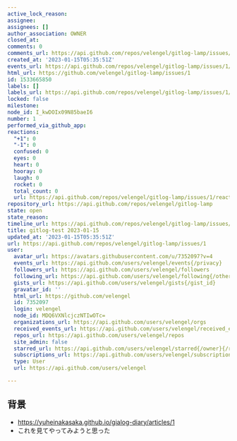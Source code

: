 ```yaml
---
active_lock_reason: 
assignee: 
assignees: []
author_association: OWNER
closed_at: 
comments: 0
comments_url: https://api.github.com/repos/velengel/gitlog-lamp/issues/1/comments
created_at: '2023-01-15T05:35:51Z'
events_url: https://api.github.com/repos/velengel/gitlog-lamp/issues/1/events
html_url: https://github.com/velengel/gitlog-lamp/issues/1
id: 1533665850
labels: []
labels_url: https://api.github.com/repos/velengel/gitlog-lamp/issues/1/labels{/name}
locked: false
milestone: 
node_id: I_kwDOIx09N85baeI6
number: 1
performed_via_github_app: 
reactions:
  "+1": 0
  "-1": 0
  confused: 0
  eyes: 0
  heart: 0
  hooray: 0
  laugh: 0
  rocket: 0
  total_count: 0
  url: https://api.github.com/repos/velengel/gitlog-lamp/issues/1/reactions
repository_url: https://api.github.com/repos/velengel/gitlog-lamp
state: open
state_reason: 
timeline_url: https://api.github.com/repos/velengel/gitlog-lamp/issues/1/timeline
title: gitlog-test 2023-01-15
updated_at: '2023-01-15T05:35:51Z'
url: https://api.github.com/repos/velengel/gitlog-lamp/issues/1
user:
  avatar_url: https://avatars.githubusercontent.com/u/7352097?v=4
  events_url: https://api.github.com/users/velengel/events{/privacy}
  followers_url: https://api.github.com/users/velengel/followers
  following_url: https://api.github.com/users/velengel/following{/other_user}
  gists_url: https://api.github.com/users/velengel/gists{/gist_id}
  gravatar_id: ''
  html_url: https://github.com/velengel
  id: 7352097
  login: velengel
  node_id: MDQ6VXNlcjczNTIwOTc=
  organizations_url: https://api.github.com/users/velengel/orgs
  received_events_url: https://api.github.com/users/velengel/received_events
  repos_url: https://api.github.com/users/velengel/repos
  site_admin: false
  starred_url: https://api.github.com/users/velengel/starred{/owner}{/repo}
  subscriptions_url: https://api.github.com/users/velengel/subscriptions
  type: User
  url: https://api.github.com/users/velengel

---
```

## 背景
* https://yuheinakasaka.github.io/gialog-diary/articles/1
* これを見てやってみようと思った